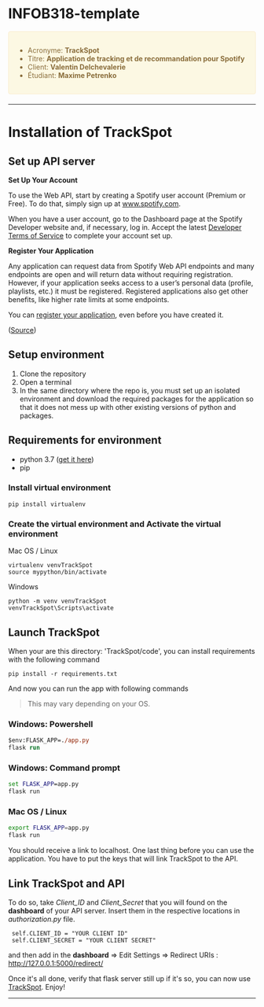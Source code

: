 # INFOB318-template




<div style="padding: 15px; border: 1px solid transparent; border-color: transparent; margin-bottom: 20px; border-radius: 4px; color: #8a6d3b;; background-color: #fcf8e3; border-color: #faebcc;">

- Acronyme: **TrackSpot**
- Titre: **Application de tracking et de recommandation pour Spotify**
- Client: **Valentin Delchevalerie**
- Étudiant: **Maxime Petrenko**
</div>


<!-- --------------------------------------------------
# **About TrackSpot** -->
--------------------------------------------------
# **Installation of TrackSpot**


## **Set up API server**

**Set Up Your Account**

To use the Web API, start by creating a Spotify user account (Premium or Free). To do that, simply sign up at www.spotify.com.

When you have a user account, go to the Dashboard page at the Spotify Developer website and, if necessary, log in. Accept the latest [Developer Terms of Service](https://developer.spotify.com/terms/) to complete your account set up.

**Register Your Application**

Any application can request data from Spotify Web API endpoints and many endpoints are open and will return data without requiring registration. However, if your application seeks access to a user’s personal data (profile, playlists, etc.) it must be registered. Registered applications also get other benefits, like higher rate limits at some endpoints.

You can [register your application](https://developer.spotify.com/documentation/general/guides/authorization/app-settings/), even before you have created it.

([Source](https://developer.spotify.com/documentation/web-api/quick-start/))




## **Setup environment**
1. Clone the repository
2. Open a terminal
3. In the same directory where the repo is, you must set up an isolated environment and download the required packages for the application so that it does not mess up with other existing versions of python and packages.


## **Requirements for environment**
* python 3.7 ([get it here](https://www.python.org/downloads/))
* pip

### Install virtual environment

```
pip install virtualenv
```


### Create the virtual environment and Activate the virtual environment
Mac OS / Linux
```
virtualenv venvTrackSpot
source mypython/bin/activate
```

Windows
```
python -m venv venvTrackSpot
venvTrackSpot\Scripts\activate
```




## **Launch TrackSpot**

When your are this directory: 'TrackSpot/code', you can install requirements with the following command


```
pip install -r requirements.txt
```

And now you can run the app with following commands
> This may vary depending on your OS.


### Windows: Powershell

```ps
$env:FLASK_APP=./app.py 
flask run
```
### Windows: Command prompt
```cmd
set FLASK_APP=app.py
flask run
```

### Mac OS / Linux

```bash
export FLASK_APP=app.py
flask run
```
You should receive a link to localhost. One last thing before you can use the application. You have to put the keys that will link TrackSpot to the API. 

## **Link TrackSpot and API**


To do so, take *Client_ID* and *Client_Secret* that you will found on the **dashboard** of your API server. Insert them in the respective locations in *authorization.py* file.

```
 self.CLIENT_ID = "YOUR CLIENT ID"
 self.CLIENT_SECRET = "YOUR CLIENT SECRET"
```
and then add in the **dashboard** => Edit Settings => Redirect URIs : http://127.0.0.1:5000/redirect/


Once it's all done, verify that flask server still up if it's so, you can now use [TrackSpot](http://127.0.0.1:5000). Enjoy!

--------------------------------------------------







